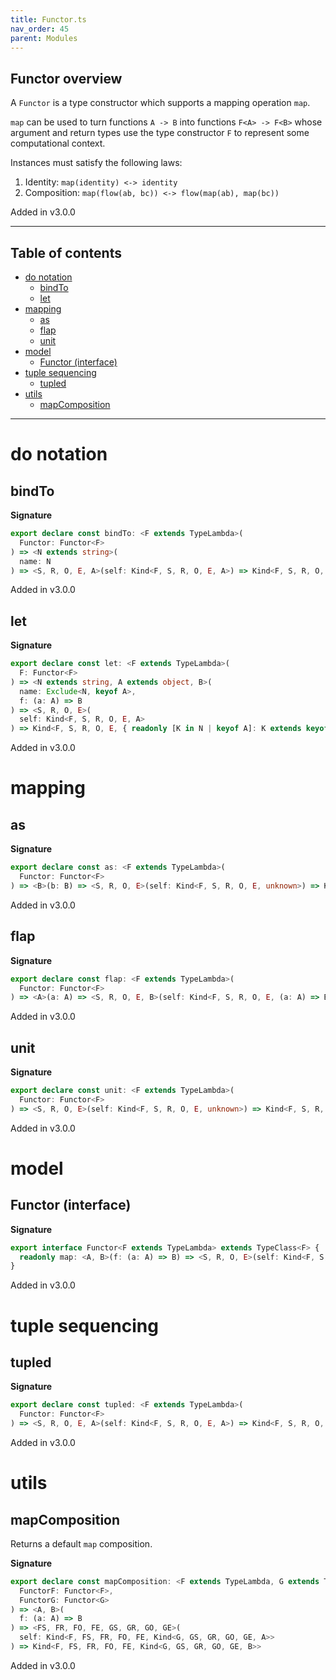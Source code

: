 ```yaml
---
title: Functor.ts
nav_order: 45
parent: Modules
---
```


## Functor overview

A `Functor` is a type constructor which supports a mapping operation `map`.

`map` can be used to turn functions `A -> B` into functions `F<A> -> F<B>` whose argument and return types use the type
constructor `F` to represent some computational context.

Instances must satisfy the following laws:

1. Identity: `map(identity) <-> identity`
2. Composition: `map(flow(ab, bc)) <-> flow(map(ab), map(bc))`

Added in v3.0.0

---

<h2 class="text-delta">Table of contents</h2>

- [do notation](#do-notation)
  - [bindTo](#bindto)
  - [let](#let)
- [mapping](#mapping)
  - [as](#as)
  - [flap](#flap)
  - [unit](#unit)
- [model](#model)
  - [Functor (interface)](#functor-interface)
- [tuple sequencing](#tuple-sequencing)
  - [tupled](#tupled)
- [utils](#utils)
  - [mapComposition](#mapcomposition)

---

# do notation

## bindTo

**Signature**

```ts
export declare const bindTo: <F extends TypeLambda>(
  Functor: Functor<F>
) => <N extends string>(
  name: N
) => <S, R, O, E, A>(self: Kind<F, S, R, O, E, A>) => Kind<F, S, R, O, E, { readonly [K in N]: A }>
```

Added in v3.0.0

## let

**Signature**

```ts
export declare const let: <F extends TypeLambda>(
  F: Functor<F>
) => <N extends string, A extends object, B>(
  name: Exclude<N, keyof A>,
  f: (a: A) => B
) => <S, R, O, E>(
  self: Kind<F, S, R, O, E, A>
) => Kind<F, S, R, O, E, { readonly [K in N | keyof A]: K extends keyof A ? A[K] : B }>
```

Added in v3.0.0

# mapping

## as

**Signature**

```ts
export declare const as: <F extends TypeLambda>(
  Functor: Functor<F>
) => <B>(b: B) => <S, R, O, E>(self: Kind<F, S, R, O, E, unknown>) => Kind<F, S, R, O, E, B>
```

Added in v3.0.0

## flap

**Signature**

```ts
export declare const flap: <F extends TypeLambda>(
  Functor: Functor<F>
) => <A>(a: A) => <S, R, O, E, B>(self: Kind<F, S, R, O, E, (a: A) => B>) => Kind<F, S, R, O, E, B>
```

Added in v3.0.0

## unit

**Signature**

```ts
export declare const unit: <F extends TypeLambda>(
  Functor: Functor<F>
) => <S, R, O, E>(self: Kind<F, S, R, O, E, unknown>) => Kind<F, S, R, O, E, void>
```

Added in v3.0.0

# model

## Functor (interface)

**Signature**

```ts
export interface Functor<F extends TypeLambda> extends TypeClass<F> {
  readonly map: <A, B>(f: (a: A) => B) => <S, R, O, E>(self: Kind<F, S, R, O, E, A>) => Kind<F, S, R, O, E, B>
}
```

Added in v3.0.0

# tuple sequencing

## tupled

**Signature**

```ts
export declare const tupled: <F extends TypeLambda>(
  Functor: Functor<F>
) => <S, R, O, E, A>(self: Kind<F, S, R, O, E, A>) => Kind<F, S, R, O, E, readonly [A]>
```

Added in v3.0.0

# utils

## mapComposition

Returns a default `map` composition.

**Signature**

```ts
export declare const mapComposition: <F extends TypeLambda, G extends TypeLambda>(
  FunctorF: Functor<F>,
  FunctorG: Functor<G>
) => <A, B>(
  f: (a: A) => B
) => <FS, FR, FO, FE, GS, GR, GO, GE>(
  self: Kind<F, FS, FR, FO, FE, Kind<G, GS, GR, GO, GE, A>>
) => Kind<F, FS, FR, FO, FE, Kind<G, GS, GR, GO, GE, B>>
```

Added in v3.0.0
